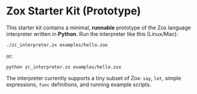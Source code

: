 # Zox Starter Kit (Prototype)
This starter kit contains a minimal, **runnable** prototype of the Zox language interpreter written in **Python**.
Run the interpreter like this (Linux/Mac):
```
./zc_interpreter.zx examples/hello.zox
```
or:
```
python zc_interpreter.zx examples/hello.zox
```
The interpreter currently supports a tiny subset of Zox: `say`, `let`, simple expressions, `func` definitions, and running example scripts.
